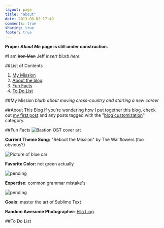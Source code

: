 ```yaml
---
layout: page
title: "about"
date: 2013-08-02 17:49
comments: true
sharing: true
footer: true
---
```


**Proper _About Me_ page is still under construction.**

#I am <del>Iron Man</del> Jeff
_insert blurb here_

##List of Contents
1. [My Mission](#my-mission)
2. [About the blog](#about-this-blog)
3. [Fun Facts](#fun-facts)
4. [To Do List](#to-do)

##My Mission<a id="my-mission"></a>
_blurb about moving cross-country and starting a new career_

##About This Blog<a id="about-this-blog"></a>
If you're wondering how I put together this blog, check out [my first post](/blog/2013/08/02/ready-set-octopress/) and any posts tagged with the "[blog customization](/blog/categories/blog-customization/)" category.

##Fun Facts<a id="fun-facts"></a>
![Bastion OST cover art](http://pending)

**Current Theme Song:** "Reboot the Mission" by The Wallflowers (too obvious?)

![Picture of blue car](http://pending)

**Favorite Color:** not green actually

![pending](http://pending)

**Expertise:** common grammar mistake's

![pending](http://pending)

**Goals:** master the art of Sublime Text

**Random Awesome Photographer:** [Ella Ling](http://www.ellaling.com).

##To Do List<a id="to-do"></a>